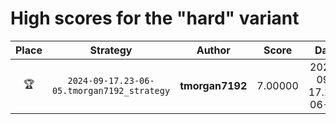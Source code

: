# High scores for the "hard" variant

| Place | Strategy | Author | Score | Date | Source |
|:-----:|:--------:|:------:|:-----:|:----:|:------ |
| :trophy: | `2024-09-17.23-06-05.tmorgan7192_strategy` | **tmorgan7192** | 7.00000 | 2024-09-17.23-06-05 | `submissions/public/hard/2024-09-17.23-06-05.tmorgan7192_strategy.py` |
